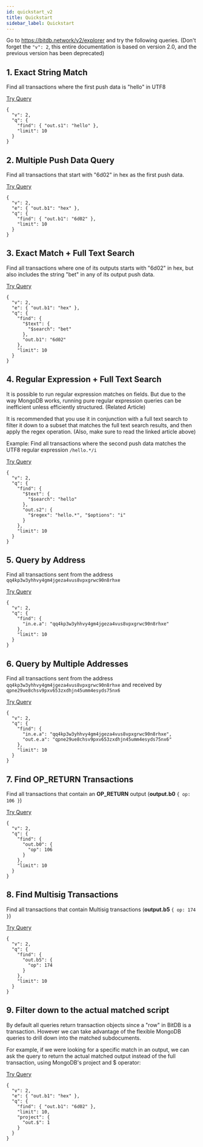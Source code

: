 ```yaml
---
id: quickstart_v2
title: Quickstart
sidebar_label: Quickstart
---
```


Go to https://bitdb.network/v2/explorer and try the following queries. (Don't forget the `"v": 2`, this entire documentation is based on version 2.0, and the previous version has been deprecated)

## 1. Exact String Match

Find all transactions where the first push data is "hello" in UTF8 

[Try Query](https://bitdb.network/v2/explorer/ewogICJ2IjogMiwKICAicSI6IHsKICAgICJmaW5kIjogeyAib3V0LnMxIjogImhlbGxvIiB9LAogICAgImxpbWl0IjogMTAKICB9Cn0=)

```
{
  "v": 2,
  "q": {
    "find": { "out.s1": "hello" },
    "limit": 10
  }
}
```

## 2. Multiple Push Data Query

Find all transactions that start with "6d02" in hex as the first push data. 

[Try Query](https://bitdb.network/v2/explorer/ewogICJ2IjogMiwKICAiZSI6IHsgIm91dC5iMSI6ICJoZXgiIH0sCiAgInEiOiB7CiAgICAiZmluZCI6IHsgIm91dC5iMSI6ICI2ZDAyIiB9LAogICAgImxpbWl0IjogMTAKICB9Cn0=)

```
{
  "v": 2,
  "e": { "out.b1": "hex" },
  "q": {
    "find": { "out.b1": "6d02" },
    "limit": 10
  }
}
```

## 3. Exact Match + Full Text Search

Find all transactions where one of its outputs starts with "6d02" in hex, but also includes the string "bet" in any of its output push data. 

[Try Query](https://bitdb.network/v2/explorer/ewogICJ2IjogMiwKICAiZSI6IHsgIm91dC5iMSI6ICJoZXgiIH0sCiAgInEiOiB7CiAgICAiZmluZCI6IHsKICAgICAgIiR0ZXh0IjogewogICAgICAgICIkc2VhcmNoIjogImJldCIKICAgICAgfSwKICAgICAgIm91dC5iMSI6ICI2ZDAyIgogICAgfSwKICAgICJsaW1pdCI6IDEwCiAgfQp9)

```
{
  "v": 2,
  "e": { "out.b1": "hex" },
  "q": {
    "find": {
      "$text": {
        "$search": "bet"
      },
      "out.b1": "6d02"
    },
    "limit": 10
  }
}
```

## 4. Regular Expression + Full Text Search

It is possible to run regular expression matches on fields. But due to the way MongoDB works, running pure regular expression queries can be inefficient unless efficiently structured. (Related Article)

It is recommended that you use it in conjunction with a full text search to filter it down to a subset that matches the full text search results, and then apply the regex operation. (Also, make sure to read the linked article above)

Example: Find all transactions where the second push data matches the UTF8 regular expression `/hello.*/i` 

[Try Query](https://bitdb.network/v2/explorer/ewogICJ2IjogMiwKICAicSI6IHsKICAgICJmaW5kIjogewogICAgICAiJHRleHQiOiB7CiAgICAgICAgIiRzZWFyY2giOiAiaGVsbG8iCiAgICAgIH0sCiAgICAgICJvdXQuczIiOiB7CiAgICAgICAgIiRyZWdleCI6ICJoZWxsby4qIiwgIiRvcHRpb25zIjogImkiCiAgICAgIH0KICAgIH0sCiAgICAibGltaXQiOiAxMAogIH0KfQ==)

```
{
  "v": 2,
  "q": {
    "find": {
      "$text": {
        "$search": "hello"
      },
      "out.s2": {
        "$regex": "hello.*", "$options": "i"
      }
    },
    "limit": 10
  }
}
```

## 5. Query by Address

Find all transactions sent from the address `qq4kp3w3yhhvy4gm4jgeza4vus8vpxgrwc90n8rhxe`

[Try Query](https://bitdb.network/v2/explorer/ewogICJ2IjogMiwKICAicSI6IHsKICAgICJmaW5kIjogewogICAgICAiaW4uZS5hIjogInFxNGtwM3czeWhodnk0Z200amdlemE0dnVzOHZweGdyd2M5MG44cmh4ZSIKICAgIH0sCiAgICAibGltaXQiOiAxMAogIH0KfQ==)

```
{
  "v": 2,
  "q": {
    "find": {
      "in.e.a": "qq4kp3w3yhhvy4gm4jgeza4vus8vpxgrwc90n8rhxe"
    },
    "limit": 10
  }
}
```

## 6. Query by Multiple Addresses


Find all transactions sent from the address `qq4kp3w3yhhvy4gm4jgeza4vus8vpxgrwc90n8rhxe` and received by `qpne29ue8chsv9pxv653zxdhjn45umm4esyds75nx6`

[Try Query](https://bitdb.network/v2/explorer/ewogICJ2IjogMiwKICAicSI6IHsKICAgICJmaW5kIjogewogICAgICAiaW4uZS5hIjogInFxNGtwM3czeWhodnk0Z200amdlemE0dnVzOHZweGdyd2M5MG44cmh4ZSIsCiAgICAgICJvdXQuZS5hIjogInFwbmUyOXVlOGNoc3Y5cHh2NjUzenhkaGpuNDV1bW00ZXN5ZHM3NW54NiIKICAgIH0sCiAgICAibGltaXQiOiAxMAogIH0KfQ==)


```
{
  "v": 2,
  "q": {
    "find": {
      "in.e.a": "qq4kp3w3yhhvy4gm4jgeza4vus8vpxgrwc90n8rhxe",
      "out.e.a": "qpne29ue8chsv9pxv653zxdhjn45umm4esyds75nx6"
    },
    "limit": 10
  }
}
```

## 7. Find OP_RETURN Transactions

Find all transactions that contain an **OP_RETURN** output (**output.b0** `{ op: 106 }`) 

[Try Query](https://bitdb.network/v2/explorer/ewogICJ2IjogMiwKICAicSI6IHsKICAgICJmaW5kIjogewogICAgICAib3V0LmIwIjogewogICAgICAgICJvcCI6IDEwNgogICAgICB9CiAgICB9LAogICAgImxpbWl0IjogMTAKICB9Cn0=)

```
{
  "v": 2,
  "q": {
    "find": {
      "out.b0": {
        "op": 106
      }
    },
    "limit": 10
  }
}
```

## 8. Find Multisig Transactions

Find all transactions that contain Multisig transactions (**output.b5** `{ op: 174 }`) 

[Try Query](https://bitdb.network/v2/explorer/ewogICJ2IjogMiwKICAicSI6IHsKICAgICJmaW5kIjogewogICAgICAib3V0LmI1IjogewogICAgICAgICJvcCI6IDE3NAogICAgICB9CiAgICB9LAogICAgImxpbWl0IjogMTAKICB9Cn0=)

```
{
  "v": 2,
  "q": {
    "find": {
      "out.b5": {
        "op": 174
      }
    },
    "limit": 10
  }
}
```

## 9. Filter down to the actual matched script

By default all queries return transaction objects since a "row" in BitDB is a transaction. However we can take advantage of the flexible MongoDB queries to drill down into the matched subdocuments.

For example, if we were looking for a specific match in an output, we can ask the query to return the actual matched output instead of the full transaction, using MongoDB's project and $ operator:

[Try Query](https://bitdb.network/v2/explorer/ewogICJ2IjogMiwKICAiZSI6IHsgIm91dC5iMSI6ICJoZXgiIH0sCiAgInEiOiB7CiAgICAiZmluZCI6IHsgIm91dC5iMSI6ICI2ZDAyIiB9LAogICAgImxpbWl0IjogMTAsCiAgICAicHJvamVjdCI6IHsKICAgICAgIm91dC4kIjogMQogICAgfQogIH0KfQ==)

```
{
  "v": 2,
  "e": { "out.b1": "hex" },
  "q": {
    "find": { "out.b1": "6d02" },
    "limit": 10,
    "project": {
      "out.$": 1
    }
  }
}
```
